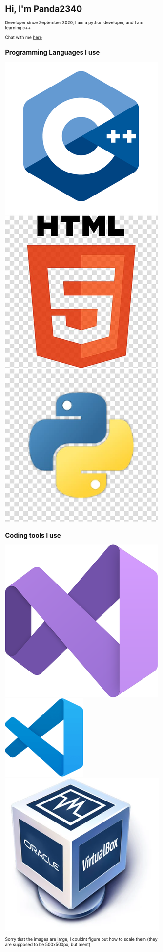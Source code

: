 <h1>Hi, I'm Panda2340</h1>
<p>Developer since September 2020, I am a python developer, and I am learning c++</p>
<p>Chat with me <a href="https://github.com/Panda2340/Panda2340/discussions">here</a></p>
<h2>Programming Languages I use</h2>
<img src="https://github.com/Panda2340/Panda2340/blob/main/c++logo.png?raw=true" alt="c++logo.png"/>
<img src="https://github.com/Panda2340/Panda2340/blob/main/htmllogo.png?raw=true" alt="htmllogo.png"/>
<img src="https://github.com/Panda2340/Panda2340/blob/main/pythonlogo.jpg?raw=true" alt="pythonlogo.jpg"/>
<h2>Coding tools I use</h2>
<img src="https://github.com/Panda2340/Panda2340/blob/main/vs2022logo.png?raw=true" alt="vs2022logo.png"/>
<img src="https://github.com/Panda2340/Panda2340/blob/main/vscode-logo.png?raw=true" alt="vscode-logo.png"/>
<img src="https://github.com/Panda2340/Panda2340/blob/main/virtualboxlogo.png?raw=true" alt="virtualboxlogo.png"/>
<p>Sorry that the images are large, I couldnt figure out how to scale them (they are supposed to be 500x500px, but arent)</p>
